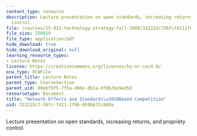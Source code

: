 ```yaml
---
content_type: resource
description: Lecture presentation on open standards, increasing returns, and propriety
  control.
file: /courses/15-912-technology-strategy-fall-2008/322222c7367cf4211f06659bb72c689a_lec_11.pdf
file_size: 250919
file_type: application/pdf
hide_download: true
hide_download_original: null
learning_resource_types:
- Lecture Notes
license: https://creativecommons.org/licenses/by-nc-sa/4.0/
ocw_type: OCWFile
parent_title: Lecture Notes
parent_type: CourseSection
parent_uid: 09ebf9f5-7f5a-d06e-d51a-df0b2be9ad5d
resourcetype: Document
title: "Network Effects and Standards\u2010Based Competition"
uid: 322222c7-367c-f421-1f06-659bb72c689a
---
```

Lecture presentation on open standards, increasing returns, and propriety control.